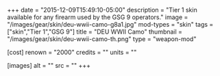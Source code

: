 +++
date = "2015-12-09T15:49:10-05:00"
description = "Tier 1 skin available for any firearm used by the GSG 9 operators."
image = "/images/gear/skin/deu-wwii-camo-g8a1.jpg"
mod-types = "skin"
tags = ["skin","Tier 1","GSG 9"]
title = "DEU WWII Camo"
thumbnail = "/images/gear/skin/deu-wwii-camo-th.png"
type = "weapon-mod"

[cost]
  renown = "2000"
  credits = ""
  units = ""

[images]
  alt = ""
  src = ""
+++
